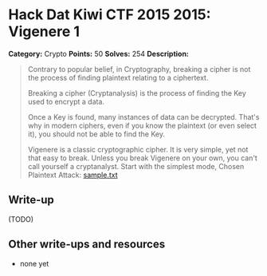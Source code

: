# Hack Dat Kiwi CTF 2015 2015: Vigenere 1

**Category:** Crypto
**Points:** 50
**Solves:** 254
**Description:**

> Contrary to popular belief, in Cryptography, breaking a cipher is not the process of finding plaintext relating to a ciphertext.
> 
> Breaking a cipher (Cryptanalysis) is the process of finding the Key used to encrypt a data.
> 
> Once a Key is found, many instances of data can be decrypted. That's why in modern ciphers, even if you know the plaintext (or even select it), you should not be able to find the Key.
> 
> Vigenere is a classic cryptographic cipher. It is very simple, yet not that easy to break. Unless you break Vigenere on your own, you can't call yourself a cryptanalyst. Start with the simplest mode, Chosen Plaintext Attack: [sample.txt](./sample.txt)


## Write-up

(TODO)

## Other write-ups and resources

* none yet
